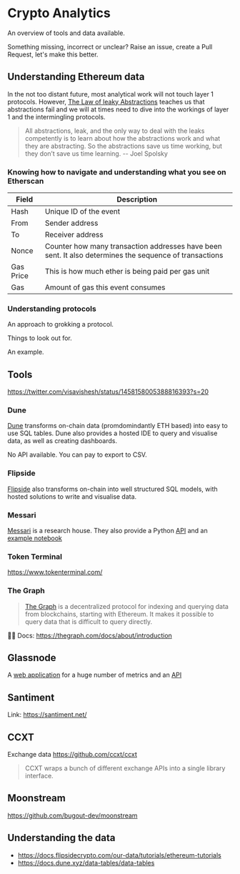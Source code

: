 # Crypto Analytics

An overview of tools and data available.

Something missing, incorrect or unclear? Raise an issue, create a Pull Request, let's make this better.

## Understanding Ethereum data

In the not too distant future, most analytical work will not touch layer 1 protocols. However, [The Law of leaky Abstractions](https://www.joelonsoftware.com/2002/11/11/the-law-of-leaky-abstractions/) teaches us that abstractions fail and we will at times need to dive into the workings of layer 1 and the intermingling protocols.

>  All abstractions, leak, and the only way to deal with the leaks competently is to learn about how the abstractions work and what they are abstracting. So the abstractions save us time working, but they don’t save us time learning. -- Joel Spolsky

### Knowing how to navigate and understanding what you see on Etherscan


| Field  | Description  |
|---|---|
| Hash | Unique ID of the event  |
| From  | Sender address   |
| To  | Receiver address   |
| Nonce  | Counter how many transaction addresses have been sent. It also determines the sequence of transactions   |
| Gas Price  | This is how much ether is being paid per gas unit   |
| Gas  | Amount of gas this event consumes   |

### Understanding protocols

An approach to grokking a protocol.

Things to look out for.

An example.

## Tools

https://twitter.com/visavishesh/status/1458158005388816393?s=20

### Dune

[Dune](https://dune.xyz/home) transforms on-chain data (promdomindantly ETH based) into easy to use SQL tables. Dune also provides a hosted IDE to query and visualise data, as well as creating dashboards.

No API available. You can pay to export to CSV.

### Flipside

[Flipside](https://www.flipsidecrypto.com/) also transforms on-chain into well structured SQL models, with hosted solutions to write and visualise data.

### Messari

[Messari](https://messari.io/) is a research house. They also provide a Python [API](https://github.com/messari/messari-python-api) and an [example notebook](https://github.com/messari/messari-python-api/blob/master/examples/Messari%20API%20Tutorial.ipynb)

### Token Terminal

https://www.tokenterminal.com/

### The Graph

> [The Graph](https://thegraph.com/en/) is a decentralized protocol for indexing and querying data from blockchains, starting with Ethereum. It makes it possible to query data that is difficult to query directly.

🤷‍♂️ Docs: https://thegraph.com/docs/about/introduction

## Glassnode

A [web application](https://studio.glassnode.com/metrics?a=BTC&m=addresses.ActiveCount) for a huge number of metrics and an [API](https://docs.glassnode.com/api/addresses)

## Santiment

Link: https://santiment.net/

## CCXT

Exchange data https://github.com/ccxt/ccxt

> CCXT wraps a bunch of different exchange APIs into a single library interface. 

## Moonstream

https://github.com/bugout-dev/moonstream


## Understanding the data

- https://docs.flipsidecrypto.com/our-data/tutorials/ethereum-tutorials
- https://docs.dune.xyz/data-tables/data-tables
